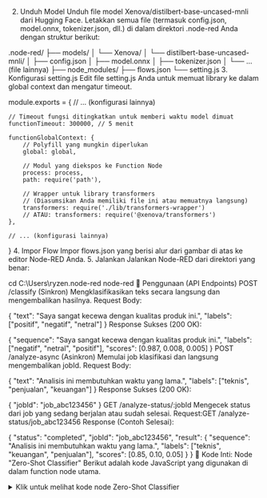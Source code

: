 2. Unduh Model
Unduh file model Xenova/distilbert-base-uncased-mnli dari Hugging Face. Letakkan semua file (termasuk config.json, model.onnx, tokenizer.json, dll.) di dalam direktori .node-red Anda dengan struktur berikut:

.node-red/
├── models/
│   └── Xenova/
│       └── distilbert-base-uncased-mnli/
│           ├── config.json
│           ├── model.onnx
│           ├── tokenizer.json
│           └── ... (file lainnya)
├── node_modules/
├── flows.json
└── setting.js
3. Konfigurasi setting.js
Edit file setting.js Anda untuk memuat library ke dalam global context dan mengatur timeout.

module.exports = {
    // ... (konfigurasi lainnya)

    // Timeout fungsi ditingkatkan untuk memberi waktu model dimuat
    functionTimeout: 300000, // 5 menit

    functionGlobalContext: {
        // Polyfill yang mungkin diperlukan
        global: global, 
        
        // Modul yang diekspos ke Function Node
        process: process,
        path: require('path'),
        
        // Wrapper untuk library transformers
        // (Diasumsikan Anda memiliki file ini atau memuatnya langsung)
        transformers: require('./lib/transformers-wrapper') 
        // ATAU: transformers: require('@xenova/transformers')
    },

    // ... (konfigurasi lainnya)
}
4. Impor Flow
Impor flows.json yang berisi alur dari gambar di atas ke editor Node-RED Anda.
5. Jalankan
Jalankan Node-RED dari direktori yang benar:

cd C:\Users\ryzen\.node-red
node-red
🚀 Penggunaan (API Endpoints)
POST /classify (Sinkron)
Mengklasifikasikan teks secara langsung dan mengembalikan hasilnya.
Request Body:

{
    "text": "Saya sangat kecewa dengan kualitas produk ini.",
    "labels": ["positif", "negatif", "netral"]
}
Response Sukses (200 OK):

{
    "sequence": "Saya sangat kecewa dengan kualitas produk ini.",
    "labels": ["negatif", "netral", "positif"],
    "scores": [0.987, 0.008, 0.005]
}
POST /analyze-async (Asinkron)
Memulai job klasifikasi dan langsung mengembalikan jobId.
Request Body:

{
    "text": "Analisis ini membutuhkan waktu yang lama.",
    "labels": ["teknis", "penjualan", "keuangan"]
}
Response Sukses (200 OK):

{
    "jobId": "job_abc123456"
}
GET /analyze-status/:jobId
Mengecek status dari job yang sedang berjalan atau sudah selesai.
Request:GET /analyze-status/job_abc123456
Response (Contoh Selesai):

{
    "status": "completed",
    "jobId": "job_abc123456",
    "result": {
        "sequence": "Analisis ini membutuhkan waktu yang lama.",
        "labels": ["teknis", "keuangan", "penjualan"],
        "scores": [0.85, 0.10, 0.05]
    }
}
📄 Kode Inti: Node "Zero-Shot Classifier"
Berikut adalah kode JavaScript yang digunakan di dalam function node utama.
<details>
<summary>Klik untuk melihat kode node Zero-Shot Classifier</summary>

// Memuat library dari global context (setting.js)
const { pipeline, env } = await global.get('transformers');
const path = global.get('path');
const get_process = global.get("process");
// Mengatur path model lokal
const cwd = get_process.cwd();
const localModelPath = path.join(cwd, 'models');
node.log(`Mencari model di path: ${localModelPath}`);
// Memaksa library untuk menggunakan model lokal, bukan mengunduh
env.localModelPath = localModelPath;
env.allowRemoteModels = false;

node.log("Library 'transformers' berhasil dimuat dari global context.");
// Caching: Cek apakah model sudah dimuat di context
let classifier = context.get('zero_shot_classifier');
if (!classifier) {
    node.status({ fill: "blue", shape: "dot", text: "Loading classifier model..." });
    try {
        // Memuat pipeline model. Ini hanya terjadi sekali.
        classifier = await pipeline('zero-shot-classification', 'Xenova/distilbert-base-uncased-mnli');
        
        // Simpan model yang sudah dimuat ke context untuk request berikutnya
        context.set('zero_shot_classifier', classifier);
        node.status({ fill: "green", shape: "dot", text: "Classifier ready" });
    } catch (err) {
        node.error("Gagal memuat model klasifikasi", err);
        node.status({ fill: "red", shape: "dot", text: "Model load failed" });
        msg.payload = {
            error: "Initialization failed on server",
            details: {
                message: err.message,
                name: err.name
            }
        };
        return msg;
    }
}
// Validasi input
const text = msg.payload.text;
const labels = msg.payload.labels;
if (!text || typeof text !== 'string' || !Array.isArray(labels) || labels.length === 0) {
    node.warn('Input tidak valid. msg.payload harus berisi "text" (string) dan "labels" (array of string).');
    msg.payload = { error: 'Input tidak valid. Pastikan msg.payload memiliki format { "text": "...", "labels": ["...", "..."] }' };
    return msg;
}

node.status({ fill: "blue", shape: "dot", text: "Classifying text..." });
// Menjalankan klasifikasi
try {
    const output = await classifier(text, labels);
    msg.payload = output;
    node.status({ fill: "green", shape: "dot", text: "Classifier ready" });
} catch (error) {
    node.error("Error selama proses klasifikasi teks", error);
    node.status({ fill: "red", shape: "dot", text: "Classification error" });
    msg.payload = {
        error: "Error during classification",
        details: {
            message: error.message,
            name: error.name
        }
    };
}
return msg;
</details>